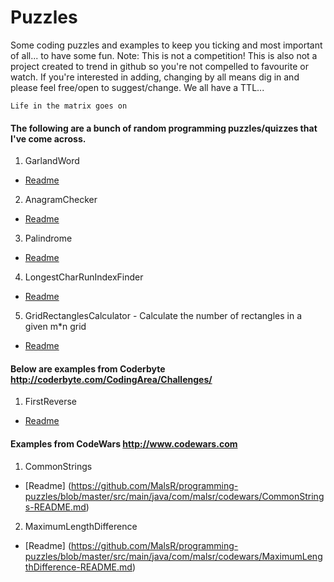 # Puzzles

Some coding puzzles and examples to keep you ticking and most important of all... to have
some fun. Note: This is not a competition! This is also not a project created to trend in github so 
you're not compelled to favourite or watch. If you're interested in adding, changing by all means dig in and please feel free/open to suggest/change. We all have a TTL...

`Life in the matrix goes on`

#### The following are a bunch of random programming puzzles/quizzes that I've come across. 
1. GarlandWord
 * [Readme](https://github.com/MalsR/programming-puzzles/blob/master/src/main/java/com/malsr/random/GarlandWord-README.md#description)
2. AnagramChecker
 * [Readme](https://github.com/MalsR/programming-puzzles/blob/master/src/main/java/com/malsr/random/AnagramChecker-README.md#description)
3. Palindrome
 * [Readme](https://github.com/MalsR/programming-puzzles/blob/master/src/main/java/com/malsr/random/Palindrome-README.md#description)
4. LongestCharRunIndexFinder
 * [Readme](https://github.com/MalsR/programming-puzzles/blob/master/src/main/java/com/malsr/random/LongestCharRunIndexFinder-README.md#description)
5. GridRectanglesCalculator - Calculate the number of rectangles in a given m*n grid
 * [Readme](https://github.com/MalsR/programming-puzzles/blob/master/src/main/java/com/malsr/random/GridRectanglesCalculator-README.md)
 
#### Below are examples from Coderbyte http://coderbyte.com/CodingArea/Challenges/ 
1. FirstReverse
 * [Readme](https://github.com/MalsR/programming-puzzles/blob/master/src/main/java/com/malsr/coderbyte/FirstReverse-README.md)

#### Examples from CodeWars http://www.codewars.com
1. CommonStrings
 * [Readme] (https://github.com/MalsR/programming-puzzles/blob/master/src/main/java/com/malsr/codewars/CommonStrings-README.md)
2. MaximumLengthDifference
 * [Readme] (https://github.com/MalsR/programming-puzzles/blob/master/src/main/java/com/malsr/codewars/MaximumLengthDifference-README.md)
